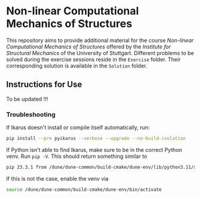 # Non-linear Computational Mechanics of Structures

<!--
SPDX-FileCopyrightText: 2024 The Ikarus Developers mueller@ibb.uni-stuttgart.de
SPDX-License-Identifier: LGPL-3.0-or-later
-->

This repository aims to provide additional material for the course *Non-linear Computational Mechanics of Structures* offered by the *Institute for Structural Mechanics* of the University of Stuttgart.
Different problems to be solved during the exercise sessions reside in the `Exercise` folder.
Their corresponding solution is available in the `Solution` folder.

## Instructions for Use

To be updated !!!

### Troubleshooting

If Ikarus doesn't install or compile itself automatically, run:

```bash
pip install --pre pyikarus --verbose --upgrade --no-build-isolation
```

If Python isn't able to find Ikarus, make sure to be in the correct Python venv.
Run  `pip -V`. This should return something similar to

```bash
pip 23.3.1 from /dune/dune-common/build-cmake/dune-env/lib/python3.11/site-packages/pip (python 3.11)
```

If this is not the case, enable the venv via

```bash
source /dune/dune-common/build-cmake/dune-env/bin/activate
```
